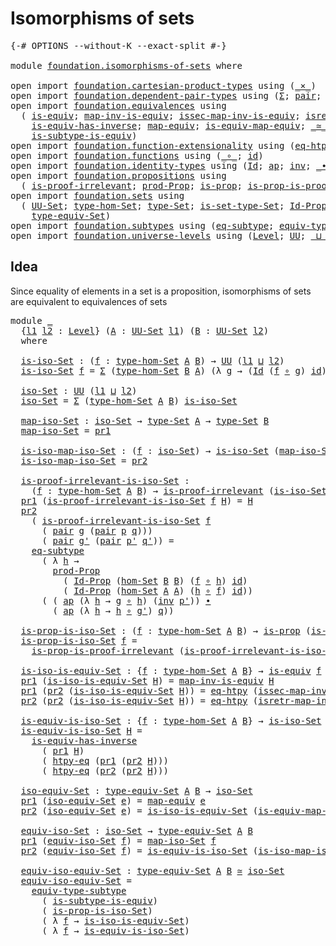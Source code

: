 # Isomorphisms of sets

<pre class="Agda"><a id="33" class="Symbol">{-#</a> <a id="37" class="Keyword">OPTIONS</a> <a id="45" class="Pragma">--without-K</a> <a id="57" class="Pragma">--exact-split</a> <a id="71" class="Symbol">#-}</a>

<a id="76" class="Keyword">module</a> <a id="83" href="foundation.isomorphisms-of-sets.html" class="Module">foundation.isomorphisms-of-sets</a> <a id="115" class="Keyword">where</a>

<a id="122" class="Keyword">open</a> <a id="127" class="Keyword">import</a> <a id="134" href="foundation.cartesian-product-types.html" class="Module">foundation.cartesian-product-types</a> <a id="169" class="Keyword">using</a> <a id="175" class="Symbol">(</a><a id="176" href="foundation-core.cartesian-product-types.html#577" class="Function Operator">_×_</a><a id="179" class="Symbol">)</a>
<a id="181" class="Keyword">open</a> <a id="186" class="Keyword">import</a> <a id="193" href="foundation.dependent-pair-types.html" class="Module">foundation.dependent-pair-types</a> <a id="225" class="Keyword">using</a> <a id="231" class="Symbol">(</a><a id="232" href="foundation-core.dependent-pair-types.html#502" class="Record">Σ</a><a id="233" class="Symbol">;</a> <a id="235" href="foundation-core.dependent-pair-types.html#575" class="InductiveConstructor">pair</a><a id="239" class="Symbol">;</a> <a id="241" href="foundation-core.dependent-pair-types.html#592" class="Field">pr1</a><a id="244" class="Symbol">;</a> <a id="246" href="foundation-core.dependent-pair-types.html#604" class="Field">pr2</a><a id="249" class="Symbol">)</a>
<a id="251" class="Keyword">open</a> <a id="256" class="Keyword">import</a> <a id="263" href="foundation.equivalences.html" class="Module">foundation.equivalences</a> <a id="287" class="Keyword">using</a>
  <a id="295" class="Symbol">(</a> <a id="297" href="foundation-core.equivalences.html#1542" class="Function">is-equiv</a><a id="305" class="Symbol">;</a> <a id="307" href="foundation-core.equivalences.html#4173" class="Function">map-inv-is-equiv</a><a id="323" class="Symbol">;</a> <a id="325" href="foundation-core.equivalences.html#4251" class="Function">issec-map-inv-is-equiv</a><a id="347" class="Symbol">;</a> <a id="349" href="foundation-core.equivalences.html#4381" class="Function">isretr-map-inv-is-equiv</a><a id="372" class="Symbol">;</a>
    <a id="378" href="foundation-core.equivalences.html#2999" class="Function">is-equiv-has-inverse</a><a id="398" class="Symbol">;</a> <a id="400" href="foundation-core.equivalences.html#1807" class="Function">map-equiv</a><a id="409" class="Symbol">;</a> <a id="411" href="foundation-core.equivalences.html#1862" class="Function">is-equiv-map-equiv</a><a id="429" class="Symbol">;</a> <a id="431" href="foundation-core.equivalences.html#1607" class="Function Operator">_≃_</a><a id="434" class="Symbol">;</a>
    <a id="440" href="foundation.equivalences.html#13419" class="Function">is-subtype-is-equiv</a><a id="459" class="Symbol">)</a>
<a id="461" class="Keyword">open</a> <a id="466" class="Keyword">import</a> <a id="473" href="foundation.function-extensionality.html" class="Module">foundation.function-extensionality</a> <a id="508" class="Keyword">using</a> <a id="514" class="Symbol">(</a><a id="515" href="foundation.function-extensionality.html#1446" class="Function">eq-htpy</a><a id="522" class="Symbol">;</a> <a id="524" href="foundation.function-extensionality.html#946" class="Function">htpy-eq</a><a id="531" class="Symbol">)</a>
<a id="533" class="Keyword">open</a> <a id="538" class="Keyword">import</a> <a id="545" href="foundation.functions.html" class="Module">foundation.functions</a> <a id="566" class="Keyword">using</a> <a id="572" class="Symbol">(</a><a id="573" href="foundation-core.functions.html#407" class="Function Operator">_∘_</a><a id="576" class="Symbol">;</a> <a id="578" href="foundation-core.functions.html#309" class="Function">id</a><a id="580" class="Symbol">)</a>
<a id="582" class="Keyword">open</a> <a id="587" class="Keyword">import</a> <a id="594" href="foundation.identity-types.html" class="Module">foundation.identity-types</a> <a id="620" class="Keyword">using</a> <a id="626" class="Symbol">(</a><a id="627" href="foundation-core.identity-types.html#641" class="Datatype">Id</a><a id="629" class="Symbol">;</a> <a id="631" href="foundation-core.identity-types.html#2853" class="Function">ap</a><a id="633" class="Symbol">;</a> <a id="635" href="foundation-core.identity-types.html#1552" class="Function">inv</a><a id="638" class="Symbol">;</a> <a id="640" href="foundation-core.identity-types.html#1239" class="Function Operator">_∙_</a><a id="643" class="Symbol">)</a>
<a id="645" class="Keyword">open</a> <a id="650" class="Keyword">import</a> <a id="657" href="foundation.propositions.html" class="Module">foundation.propositions</a> <a id="681" class="Keyword">using</a>
  <a id="689" class="Symbol">(</a> <a id="691" href="foundation-core.propositions.html#2208" class="Function">is-proof-irrelevant</a><a id="710" class="Symbol">;</a> <a id="712" href="foundation-core.propositions.html#5805" class="Function">prod-Prop</a><a id="721" class="Symbol">;</a> <a id="723" href="foundation-core.propositions.html#1246" class="Function">is-prop</a><a id="730" class="Symbol">;</a> <a id="732" href="foundation-core.propositions.html#3151" class="Function">is-prop-is-proof-irrelevant</a><a id="759" class="Symbol">)</a>
<a id="761" class="Keyword">open</a> <a id="766" class="Keyword">import</a> <a id="773" href="foundation.sets.html" class="Module">foundation.sets</a> <a id="789" class="Keyword">using</a>
  <a id="797" class="Symbol">(</a> <a id="799" href="foundation-core.sets.html#1177" class="Function">UU-Set</a><a id="805" class="Symbol">;</a> <a id="807" href="foundation.sets.html#3622" class="Function">type-hom-Set</a><a id="819" class="Symbol">;</a> <a id="821" href="foundation-core.sets.html#1291" class="Function">type-Set</a><a id="829" class="Symbol">;</a> <a id="831" href="foundation-core.sets.html#1342" class="Function">is-set-type-Set</a><a id="846" class="Symbol">;</a> <a id="848" href="foundation-core.sets.html#1407" class="Function">Id-Prop</a><a id="855" class="Symbol">;</a> <a id="857" href="foundation.sets.html#3908" class="Function">hom-Set</a><a id="864" class="Symbol">;</a>
    <a id="870" href="foundation.sets.html#4543" class="Function">type-equiv-Set</a><a id="884" class="Symbol">)</a>
<a id="886" class="Keyword">open</a> <a id="891" class="Keyword">import</a> <a id="898" href="foundation.subtypes.html" class="Module">foundation.subtypes</a> <a id="918" class="Keyword">using</a> <a id="924" class="Symbol">(</a><a id="925" href="foundation-core.subtypes.html#2633" class="Function">eq-subtype</a><a id="935" class="Symbol">;</a> <a id="937" href="foundation-core.subtypes.html#4893" class="Function">equiv-type-subtype</a><a id="955" class="Symbol">)</a>
<a id="957" class="Keyword">open</a> <a id="962" class="Keyword">import</a> <a id="969" href="foundation.universe-levels.html" class="Module">foundation.universe-levels</a> <a id="996" class="Keyword">using</a> <a id="1002" class="Symbol">(</a><a id="1003" href="Agda.Primitive.html#597" class="Postulate">Level</a><a id="1008" class="Symbol">;</a> <a id="1010" href="foundation-core.universe-levels.html#222" class="Primitive">UU</a><a id="1012" class="Symbol">;</a> <a id="1014" href="Agda.Primitive.html#810" class="Primitive Operator">_⊔_</a><a id="1017" class="Symbol">)</a>
</pre>
## Idea

Since equality of elements in a set is a proposition, isomorphisms of sets are equivalent to equivalences of sets

<pre class="Agda"><a id="1156" class="Keyword">module</a> <a id="1163" href="foundation.isomorphisms-of-sets.html#1163" class="Module">_</a>
  <a id="1167" class="Symbol">{</a><a id="1168" href="foundation.isomorphisms-of-sets.html#1168" class="Bound">l1</a> <a id="1171" href="foundation.isomorphisms-of-sets.html#1171" class="Bound">l2</a> <a id="1174" class="Symbol">:</a> <a id="1176" href="Agda.Primitive.html#597" class="Postulate">Level</a><a id="1181" class="Symbol">}</a> <a id="1183" class="Symbol">(</a><a id="1184" href="foundation.isomorphisms-of-sets.html#1184" class="Bound">A</a> <a id="1186" class="Symbol">:</a> <a id="1188" href="foundation-core.sets.html#1177" class="Function">UU-Set</a> <a id="1195" href="foundation.isomorphisms-of-sets.html#1168" class="Bound">l1</a><a id="1197" class="Symbol">)</a> <a id="1199" class="Symbol">(</a><a id="1200" href="foundation.isomorphisms-of-sets.html#1200" class="Bound">B</a> <a id="1202" class="Symbol">:</a> <a id="1204" href="foundation-core.sets.html#1177" class="Function">UU-Set</a> <a id="1211" href="foundation.isomorphisms-of-sets.html#1171" class="Bound">l2</a><a id="1213" class="Symbol">)</a>
  <a id="1217" class="Keyword">where</a>

  <a id="1226" href="foundation.isomorphisms-of-sets.html#1226" class="Function">is-iso-Set</a> <a id="1237" class="Symbol">:</a> <a id="1239" class="Symbol">(</a><a id="1240" href="foundation.isomorphisms-of-sets.html#1240" class="Bound">f</a> <a id="1242" class="Symbol">:</a> <a id="1244" href="foundation.sets.html#3622" class="Function">type-hom-Set</a> <a id="1257" href="foundation.isomorphisms-of-sets.html#1184" class="Bound">A</a> <a id="1259" href="foundation.isomorphisms-of-sets.html#1200" class="Bound">B</a><a id="1260" class="Symbol">)</a> <a id="1262" class="Symbol">→</a> <a id="1264" href="foundation-core.universe-levels.html#222" class="Primitive">UU</a> <a id="1267" class="Symbol">(</a><a id="1268" href="foundation.isomorphisms-of-sets.html#1168" class="Bound">l1</a> <a id="1271" href="Agda.Primitive.html#810" class="Primitive Operator">⊔</a> <a id="1273" href="foundation.isomorphisms-of-sets.html#1171" class="Bound">l2</a><a id="1275" class="Symbol">)</a>
  <a id="1279" href="foundation.isomorphisms-of-sets.html#1226" class="Function">is-iso-Set</a> <a id="1290" href="foundation.isomorphisms-of-sets.html#1290" class="Bound">f</a> <a id="1292" class="Symbol">=</a> <a id="1294" href="foundation-core.dependent-pair-types.html#502" class="Record">Σ</a> <a id="1296" class="Symbol">(</a><a id="1297" href="foundation.sets.html#3622" class="Function">type-hom-Set</a> <a id="1310" href="foundation.isomorphisms-of-sets.html#1200" class="Bound">B</a> <a id="1312" href="foundation.isomorphisms-of-sets.html#1184" class="Bound">A</a><a id="1313" class="Symbol">)</a> <a id="1315" class="Symbol">(λ</a> <a id="1318" href="foundation.isomorphisms-of-sets.html#1318" class="Bound">g</a> <a id="1320" class="Symbol">→</a> <a id="1322" class="Symbol">(</a><a id="1323" href="foundation-core.identity-types.html#641" class="Datatype">Id</a> <a id="1326" class="Symbol">(</a><a id="1327" href="foundation.isomorphisms-of-sets.html#1290" class="Bound">f</a> <a id="1329" href="foundation-core.functions.html#407" class="Function Operator">∘</a> <a id="1331" href="foundation.isomorphisms-of-sets.html#1318" class="Bound">g</a><a id="1332" class="Symbol">)</a> <a id="1334" href="foundation-core.functions.html#309" class="Function">id</a><a id="1336" class="Symbol">)</a> <a id="1338" href="foundation-core.cartesian-product-types.html#577" class="Function Operator">×</a> <a id="1340" class="Symbol">(</a><a id="1341" href="foundation-core.identity-types.html#641" class="Datatype">Id</a> <a id="1344" class="Symbol">(</a><a id="1345" href="foundation.isomorphisms-of-sets.html#1318" class="Bound">g</a> <a id="1347" href="foundation-core.functions.html#407" class="Function Operator">∘</a> <a id="1349" href="foundation.isomorphisms-of-sets.html#1290" class="Bound">f</a><a id="1350" class="Symbol">)</a> <a id="1352" href="foundation-core.functions.html#309" class="Function">id</a><a id="1354" class="Symbol">))</a>

  <a id="1360" href="foundation.isomorphisms-of-sets.html#1360" class="Function">iso-Set</a> <a id="1368" class="Symbol">:</a> <a id="1370" href="foundation-core.universe-levels.html#222" class="Primitive">UU</a> <a id="1373" class="Symbol">(</a><a id="1374" href="foundation.isomorphisms-of-sets.html#1168" class="Bound">l1</a> <a id="1377" href="Agda.Primitive.html#810" class="Primitive Operator">⊔</a> <a id="1379" href="foundation.isomorphisms-of-sets.html#1171" class="Bound">l2</a><a id="1381" class="Symbol">)</a>
  <a id="1385" href="foundation.isomorphisms-of-sets.html#1360" class="Function">iso-Set</a> <a id="1393" class="Symbol">=</a> <a id="1395" href="foundation-core.dependent-pair-types.html#502" class="Record">Σ</a> <a id="1397" class="Symbol">(</a><a id="1398" href="foundation.sets.html#3622" class="Function">type-hom-Set</a> <a id="1411" href="foundation.isomorphisms-of-sets.html#1184" class="Bound">A</a> <a id="1413" href="foundation.isomorphisms-of-sets.html#1200" class="Bound">B</a><a id="1414" class="Symbol">)</a> <a id="1416" href="foundation.isomorphisms-of-sets.html#1226" class="Function">is-iso-Set</a>

  <a id="1430" href="foundation.isomorphisms-of-sets.html#1430" class="Function">map-iso-Set</a> <a id="1442" class="Symbol">:</a> <a id="1444" href="foundation.isomorphisms-of-sets.html#1360" class="Function">iso-Set</a> <a id="1452" class="Symbol">→</a> <a id="1454" href="foundation-core.sets.html#1291" class="Function">type-Set</a> <a id="1463" href="foundation.isomorphisms-of-sets.html#1184" class="Bound">A</a> <a id="1465" class="Symbol">→</a> <a id="1467" href="foundation-core.sets.html#1291" class="Function">type-Set</a> <a id="1476" href="foundation.isomorphisms-of-sets.html#1200" class="Bound">B</a>
  <a id="1480" href="foundation.isomorphisms-of-sets.html#1430" class="Function">map-iso-Set</a> <a id="1492" class="Symbol">=</a> <a id="1494" href="foundation-core.dependent-pair-types.html#592" class="Field">pr1</a>

  <a id="1501" href="foundation.isomorphisms-of-sets.html#1501" class="Function">is-iso-map-iso-Set</a> <a id="1520" class="Symbol">:</a> <a id="1522" class="Symbol">(</a><a id="1523" href="foundation.isomorphisms-of-sets.html#1523" class="Bound">f</a> <a id="1525" class="Symbol">:</a> <a id="1527" href="foundation.isomorphisms-of-sets.html#1360" class="Function">iso-Set</a><a id="1534" class="Symbol">)</a> <a id="1536" class="Symbol">→</a> <a id="1538" href="foundation.isomorphisms-of-sets.html#1226" class="Function">is-iso-Set</a> <a id="1549" class="Symbol">(</a><a id="1550" href="foundation.isomorphisms-of-sets.html#1430" class="Function">map-iso-Set</a> <a id="1562" href="foundation.isomorphisms-of-sets.html#1523" class="Bound">f</a><a id="1563" class="Symbol">)</a>
  <a id="1567" href="foundation.isomorphisms-of-sets.html#1501" class="Function">is-iso-map-iso-Set</a> <a id="1586" class="Symbol">=</a> <a id="1588" href="foundation-core.dependent-pair-types.html#604" class="Field">pr2</a>

  <a id="1595" href="foundation.isomorphisms-of-sets.html#1595" class="Function">is-proof-irrelevant-is-iso-Set</a> <a id="1626" class="Symbol">:</a>
    <a id="1632" class="Symbol">(</a><a id="1633" href="foundation.isomorphisms-of-sets.html#1633" class="Bound">f</a> <a id="1635" class="Symbol">:</a> <a id="1637" href="foundation.sets.html#3622" class="Function">type-hom-Set</a> <a id="1650" href="foundation.isomorphisms-of-sets.html#1184" class="Bound">A</a> <a id="1652" href="foundation.isomorphisms-of-sets.html#1200" class="Bound">B</a><a id="1653" class="Symbol">)</a> <a id="1655" class="Symbol">→</a> <a id="1657" href="foundation-core.propositions.html#2208" class="Function">is-proof-irrelevant</a> <a id="1677" class="Symbol">(</a><a id="1678" href="foundation.isomorphisms-of-sets.html#1226" class="Function">is-iso-Set</a> <a id="1689" href="foundation.isomorphisms-of-sets.html#1633" class="Bound">f</a><a id="1690" class="Symbol">)</a>
  <a id="1694" href="foundation-core.dependent-pair-types.html#592" class="Field">pr1</a> <a id="1698" class="Symbol">(</a><a id="1699" href="foundation.isomorphisms-of-sets.html#1595" class="Function">is-proof-irrelevant-is-iso-Set</a> <a id="1730" href="foundation.isomorphisms-of-sets.html#1730" class="Bound">f</a> <a id="1732" href="foundation.isomorphisms-of-sets.html#1732" class="Bound">H</a><a id="1733" class="Symbol">)</a> <a id="1735" class="Symbol">=</a> <a id="1737" href="foundation.isomorphisms-of-sets.html#1732" class="Bound">H</a>
  <a id="1741" href="foundation-core.dependent-pair-types.html#604" class="Field">pr2</a>
    <a id="1749" class="Symbol">(</a> <a id="1751" href="foundation.isomorphisms-of-sets.html#1595" class="Function">is-proof-irrelevant-is-iso-Set</a> <a id="1782" href="foundation.isomorphisms-of-sets.html#1782" class="Bound">f</a>
      <a id="1790" class="Symbol">(</a> <a id="1792" href="foundation-core.dependent-pair-types.html#575" class="InductiveConstructor">pair</a> <a id="1797" href="foundation.isomorphisms-of-sets.html#1797" class="Bound">g</a> <a id="1799" class="Symbol">(</a><a id="1800" href="foundation-core.dependent-pair-types.html#575" class="InductiveConstructor">pair</a> <a id="1805" href="foundation.isomorphisms-of-sets.html#1805" class="Bound">p</a> <a id="1807" href="foundation.isomorphisms-of-sets.html#1807" class="Bound">q</a><a id="1808" class="Symbol">)))</a>
      <a id="1818" class="Symbol">(</a> <a id="1820" href="foundation-core.dependent-pair-types.html#575" class="InductiveConstructor">pair</a> <a id="1825" href="foundation.isomorphisms-of-sets.html#1825" class="Bound">g&#39;</a> <a id="1828" class="Symbol">(</a><a id="1829" href="foundation-core.dependent-pair-types.html#575" class="InductiveConstructor">pair</a> <a id="1834" href="foundation.isomorphisms-of-sets.html#1834" class="Bound">p&#39;</a> <a id="1837" href="foundation.isomorphisms-of-sets.html#1837" class="Bound">q&#39;</a><a id="1839" class="Symbol">))</a> <a id="1842" class="Symbol">=</a>
    <a id="1848" href="foundation-core.subtypes.html#2633" class="Function">eq-subtype</a>
      <a id="1865" class="Symbol">(</a> <a id="1867" class="Symbol">λ</a> <a id="1869" href="foundation.isomorphisms-of-sets.html#1869" class="Bound">h</a> <a id="1871" class="Symbol">→</a>
        <a id="1881" href="foundation-core.propositions.html#5805" class="Function">prod-Prop</a>
          <a id="1901" class="Symbol">(</a> <a id="1903" href="foundation-core.sets.html#1407" class="Function">Id-Prop</a> <a id="1911" class="Symbol">(</a><a id="1912" href="foundation.sets.html#3908" class="Function">hom-Set</a> <a id="1920" href="foundation.isomorphisms-of-sets.html#1200" class="Bound">B</a> <a id="1922" href="foundation.isomorphisms-of-sets.html#1200" class="Bound">B</a><a id="1923" class="Symbol">)</a> <a id="1925" class="Symbol">(</a><a id="1926" href="foundation.isomorphisms-of-sets.html#1782" class="Bound">f</a> <a id="1928" href="foundation-core.functions.html#407" class="Function Operator">∘</a> <a id="1930" href="foundation.isomorphisms-of-sets.html#1869" class="Bound">h</a><a id="1931" class="Symbol">)</a> <a id="1933" href="foundation-core.functions.html#309" class="Function">id</a><a id="1935" class="Symbol">)</a>
          <a id="1947" class="Symbol">(</a> <a id="1949" href="foundation-core.sets.html#1407" class="Function">Id-Prop</a> <a id="1957" class="Symbol">(</a><a id="1958" href="foundation.sets.html#3908" class="Function">hom-Set</a> <a id="1966" href="foundation.isomorphisms-of-sets.html#1184" class="Bound">A</a> <a id="1968" href="foundation.isomorphisms-of-sets.html#1184" class="Bound">A</a><a id="1969" class="Symbol">)</a> <a id="1971" class="Symbol">(</a><a id="1972" href="foundation.isomorphisms-of-sets.html#1869" class="Bound">h</a> <a id="1974" href="foundation-core.functions.html#407" class="Function Operator">∘</a> <a id="1976" href="foundation.isomorphisms-of-sets.html#1782" class="Bound">f</a><a id="1977" class="Symbol">)</a> <a id="1979" href="foundation-core.functions.html#309" class="Function">id</a><a id="1981" class="Symbol">))</a>
      <a id="1990" class="Symbol">(</a> <a id="1992" class="Symbol">(</a> <a id="1994" href="foundation-core.identity-types.html#2853" class="Function">ap</a> <a id="1997" class="Symbol">(λ</a> <a id="2000" href="foundation.isomorphisms-of-sets.html#2000" class="Bound">h</a> <a id="2002" class="Symbol">→</a> <a id="2004" href="foundation.isomorphisms-of-sets.html#1797" class="Bound">g</a> <a id="2006" href="foundation-core.functions.html#407" class="Function Operator">∘</a> <a id="2008" href="foundation.isomorphisms-of-sets.html#2000" class="Bound">h</a><a id="2009" class="Symbol">)</a> <a id="2011" class="Symbol">(</a><a id="2012" href="foundation-core.identity-types.html#1552" class="Function">inv</a> <a id="2016" href="foundation.isomorphisms-of-sets.html#1834" class="Bound">p&#39;</a><a id="2018" class="Symbol">))</a> <a id="2021" href="foundation-core.identity-types.html#1239" class="Function Operator">∙</a>
        <a id="2031" class="Symbol">(</a> <a id="2033" href="foundation-core.identity-types.html#2853" class="Function">ap</a> <a id="2036" class="Symbol">(λ</a> <a id="2039" href="foundation.isomorphisms-of-sets.html#2039" class="Bound">h</a> <a id="2041" class="Symbol">→</a> <a id="2043" href="foundation.isomorphisms-of-sets.html#2039" class="Bound">h</a> <a id="2045" href="foundation-core.functions.html#407" class="Function Operator">∘</a> <a id="2047" href="foundation.isomorphisms-of-sets.html#1825" class="Bound">g&#39;</a><a id="2049" class="Symbol">)</a> <a id="2051" href="foundation.isomorphisms-of-sets.html#1807" class="Bound">q</a><a id="2052" class="Symbol">))</a>

  <a id="2058" href="foundation.isomorphisms-of-sets.html#2058" class="Function">is-prop-is-iso-Set</a> <a id="2077" class="Symbol">:</a> <a id="2079" class="Symbol">(</a><a id="2080" href="foundation.isomorphisms-of-sets.html#2080" class="Bound">f</a> <a id="2082" class="Symbol">:</a> <a id="2084" href="foundation.sets.html#3622" class="Function">type-hom-Set</a> <a id="2097" href="foundation.isomorphisms-of-sets.html#1184" class="Bound">A</a> <a id="2099" href="foundation.isomorphisms-of-sets.html#1200" class="Bound">B</a><a id="2100" class="Symbol">)</a> <a id="2102" class="Symbol">→</a> <a id="2104" href="foundation-core.propositions.html#1246" class="Function">is-prop</a> <a id="2112" class="Symbol">(</a><a id="2113" href="foundation.isomorphisms-of-sets.html#1226" class="Function">is-iso-Set</a> <a id="2124" href="foundation.isomorphisms-of-sets.html#2080" class="Bound">f</a><a id="2125" class="Symbol">)</a>
  <a id="2129" href="foundation.isomorphisms-of-sets.html#2058" class="Function">is-prop-is-iso-Set</a> <a id="2148" href="foundation.isomorphisms-of-sets.html#2148" class="Bound">f</a> <a id="2150" class="Symbol">=</a>
    <a id="2156" href="foundation-core.propositions.html#3151" class="Function">is-prop-is-proof-irrelevant</a> <a id="2184" class="Symbol">(</a><a id="2185" href="foundation.isomorphisms-of-sets.html#1595" class="Function">is-proof-irrelevant-is-iso-Set</a> <a id="2216" href="foundation.isomorphisms-of-sets.html#2148" class="Bound">f</a><a id="2217" class="Symbol">)</a>

  <a id="2222" href="foundation.isomorphisms-of-sets.html#2222" class="Function">is-iso-is-equiv-Set</a> <a id="2242" class="Symbol">:</a> <a id="2244" class="Symbol">{</a><a id="2245" href="foundation.isomorphisms-of-sets.html#2245" class="Bound">f</a> <a id="2247" class="Symbol">:</a> <a id="2249" href="foundation.sets.html#3622" class="Function">type-hom-Set</a> <a id="2262" href="foundation.isomorphisms-of-sets.html#1184" class="Bound">A</a> <a id="2264" href="foundation.isomorphisms-of-sets.html#1200" class="Bound">B</a><a id="2265" class="Symbol">}</a> <a id="2267" class="Symbol">→</a> <a id="2269" href="foundation-core.equivalences.html#1542" class="Function">is-equiv</a> <a id="2278" href="foundation.isomorphisms-of-sets.html#2245" class="Bound">f</a> <a id="2280" class="Symbol">→</a> <a id="2282" href="foundation.isomorphisms-of-sets.html#1226" class="Function">is-iso-Set</a> <a id="2293" href="foundation.isomorphisms-of-sets.html#2245" class="Bound">f</a>
  <a id="2297" href="foundation-core.dependent-pair-types.html#592" class="Field">pr1</a> <a id="2301" class="Symbol">(</a><a id="2302" href="foundation.isomorphisms-of-sets.html#2222" class="Function">is-iso-is-equiv-Set</a> <a id="2322" href="foundation.isomorphisms-of-sets.html#2322" class="Bound">H</a><a id="2323" class="Symbol">)</a> <a id="2325" class="Symbol">=</a> <a id="2327" href="foundation-core.equivalences.html#4173" class="Function">map-inv-is-equiv</a> <a id="2344" href="foundation.isomorphisms-of-sets.html#2322" class="Bound">H</a>
  <a id="2348" href="foundation-core.dependent-pair-types.html#592" class="Field">pr1</a> <a id="2352" class="Symbol">(</a><a id="2353" href="foundation-core.dependent-pair-types.html#604" class="Field">pr2</a> <a id="2357" class="Symbol">(</a><a id="2358" href="foundation.isomorphisms-of-sets.html#2222" class="Function">is-iso-is-equiv-Set</a> <a id="2378" href="foundation.isomorphisms-of-sets.html#2378" class="Bound">H</a><a id="2379" class="Symbol">))</a> <a id="2382" class="Symbol">=</a> <a id="2384" href="foundation.function-extensionality.html#1446" class="Function">eq-htpy</a> <a id="2392" class="Symbol">(</a><a id="2393" href="foundation-core.equivalences.html#4251" class="Function">issec-map-inv-is-equiv</a> <a id="2416" href="foundation.isomorphisms-of-sets.html#2378" class="Bound">H</a><a id="2417" class="Symbol">)</a>
  <a id="2421" href="foundation-core.dependent-pair-types.html#604" class="Field">pr2</a> <a id="2425" class="Symbol">(</a><a id="2426" href="foundation-core.dependent-pair-types.html#604" class="Field">pr2</a> <a id="2430" class="Symbol">(</a><a id="2431" href="foundation.isomorphisms-of-sets.html#2222" class="Function">is-iso-is-equiv-Set</a> <a id="2451" href="foundation.isomorphisms-of-sets.html#2451" class="Bound">H</a><a id="2452" class="Symbol">))</a> <a id="2455" class="Symbol">=</a> <a id="2457" href="foundation.function-extensionality.html#1446" class="Function">eq-htpy</a> <a id="2465" class="Symbol">(</a><a id="2466" href="foundation-core.equivalences.html#4381" class="Function">isretr-map-inv-is-equiv</a> <a id="2490" href="foundation.isomorphisms-of-sets.html#2451" class="Bound">H</a><a id="2491" class="Symbol">)</a>

  <a id="2496" href="foundation.isomorphisms-of-sets.html#2496" class="Function">is-equiv-is-iso-Set</a> <a id="2516" class="Symbol">:</a> <a id="2518" class="Symbol">{</a><a id="2519" href="foundation.isomorphisms-of-sets.html#2519" class="Bound">f</a> <a id="2521" class="Symbol">:</a> <a id="2523" href="foundation.sets.html#3622" class="Function">type-hom-Set</a> <a id="2536" href="foundation.isomorphisms-of-sets.html#1184" class="Bound">A</a> <a id="2538" href="foundation.isomorphisms-of-sets.html#1200" class="Bound">B</a><a id="2539" class="Symbol">}</a> <a id="2541" class="Symbol">→</a> <a id="2543" href="foundation.isomorphisms-of-sets.html#1226" class="Function">is-iso-Set</a> <a id="2554" href="foundation.isomorphisms-of-sets.html#2519" class="Bound">f</a> <a id="2556" class="Symbol">→</a> <a id="2558" href="foundation-core.equivalences.html#1542" class="Function">is-equiv</a> <a id="2567" href="foundation.isomorphisms-of-sets.html#2519" class="Bound">f</a>
  <a id="2571" href="foundation.isomorphisms-of-sets.html#2496" class="Function">is-equiv-is-iso-Set</a> <a id="2591" href="foundation.isomorphisms-of-sets.html#2591" class="Bound">H</a> <a id="2593" class="Symbol">=</a>
    <a id="2599" href="foundation-core.equivalences.html#2999" class="Function">is-equiv-has-inverse</a>
      <a id="2626" class="Symbol">(</a> <a id="2628" href="foundation-core.dependent-pair-types.html#592" class="Field">pr1</a> <a id="2632" href="foundation.isomorphisms-of-sets.html#2591" class="Bound">H</a><a id="2633" class="Symbol">)</a>
      <a id="2641" class="Symbol">(</a> <a id="2643" href="foundation.function-extensionality.html#946" class="Function">htpy-eq</a> <a id="2651" class="Symbol">(</a><a id="2652" href="foundation-core.dependent-pair-types.html#592" class="Field">pr1</a> <a id="2656" class="Symbol">(</a><a id="2657" href="foundation-core.dependent-pair-types.html#604" class="Field">pr2</a> <a id="2661" href="foundation.isomorphisms-of-sets.html#2591" class="Bound">H</a><a id="2662" class="Symbol">)))</a>
      <a id="2672" class="Symbol">(</a> <a id="2674" href="foundation.function-extensionality.html#946" class="Function">htpy-eq</a> <a id="2682" class="Symbol">(</a><a id="2683" href="foundation-core.dependent-pair-types.html#604" class="Field">pr2</a> <a id="2687" class="Symbol">(</a><a id="2688" href="foundation-core.dependent-pair-types.html#604" class="Field">pr2</a> <a id="2692" href="foundation.isomorphisms-of-sets.html#2591" class="Bound">H</a><a id="2693" class="Symbol">)))</a>

  <a id="2700" href="foundation.isomorphisms-of-sets.html#2700" class="Function">iso-equiv-Set</a> <a id="2714" class="Symbol">:</a> <a id="2716" href="foundation.sets.html#4543" class="Function">type-equiv-Set</a> <a id="2731" href="foundation.isomorphisms-of-sets.html#1184" class="Bound">A</a> <a id="2733" href="foundation.isomorphisms-of-sets.html#1200" class="Bound">B</a> <a id="2735" class="Symbol">→</a> <a id="2737" href="foundation.isomorphisms-of-sets.html#1360" class="Function">iso-Set</a>
  <a id="2747" href="foundation-core.dependent-pair-types.html#592" class="Field">pr1</a> <a id="2751" class="Symbol">(</a><a id="2752" href="foundation.isomorphisms-of-sets.html#2700" class="Function">iso-equiv-Set</a> <a id="2766" href="foundation.isomorphisms-of-sets.html#2766" class="Bound">e</a><a id="2767" class="Symbol">)</a> <a id="2769" class="Symbol">=</a> <a id="2771" href="foundation-core.equivalences.html#1807" class="Function">map-equiv</a> <a id="2781" href="foundation.isomorphisms-of-sets.html#2766" class="Bound">e</a>
  <a id="2785" href="foundation-core.dependent-pair-types.html#604" class="Field">pr2</a> <a id="2789" class="Symbol">(</a><a id="2790" href="foundation.isomorphisms-of-sets.html#2700" class="Function">iso-equiv-Set</a> <a id="2804" href="foundation.isomorphisms-of-sets.html#2804" class="Bound">e</a><a id="2805" class="Symbol">)</a> <a id="2807" class="Symbol">=</a> <a id="2809" href="foundation.isomorphisms-of-sets.html#2222" class="Function">is-iso-is-equiv-Set</a> <a id="2829" class="Symbol">(</a><a id="2830" href="foundation-core.equivalences.html#1862" class="Function">is-equiv-map-equiv</a> <a id="2849" href="foundation.isomorphisms-of-sets.html#2804" class="Bound">e</a><a id="2850" class="Symbol">)</a>

  <a id="2855" href="foundation.isomorphisms-of-sets.html#2855" class="Function">equiv-iso-Set</a> <a id="2869" class="Symbol">:</a> <a id="2871" href="foundation.isomorphisms-of-sets.html#1360" class="Function">iso-Set</a> <a id="2879" class="Symbol">→</a> <a id="2881" href="foundation.sets.html#4543" class="Function">type-equiv-Set</a> <a id="2896" href="foundation.isomorphisms-of-sets.html#1184" class="Bound">A</a> <a id="2898" href="foundation.isomorphisms-of-sets.html#1200" class="Bound">B</a>
  <a id="2902" href="foundation-core.dependent-pair-types.html#592" class="Field">pr1</a> <a id="2906" class="Symbol">(</a><a id="2907" href="foundation.isomorphisms-of-sets.html#2855" class="Function">equiv-iso-Set</a> <a id="2921" href="foundation.isomorphisms-of-sets.html#2921" class="Bound">f</a><a id="2922" class="Symbol">)</a> <a id="2924" class="Symbol">=</a> <a id="2926" href="foundation.isomorphisms-of-sets.html#1430" class="Function">map-iso-Set</a> <a id="2938" href="foundation.isomorphisms-of-sets.html#2921" class="Bound">f</a>
  <a id="2942" href="foundation-core.dependent-pair-types.html#604" class="Field">pr2</a> <a id="2946" class="Symbol">(</a><a id="2947" href="foundation.isomorphisms-of-sets.html#2855" class="Function">equiv-iso-Set</a> <a id="2961" href="foundation.isomorphisms-of-sets.html#2961" class="Bound">f</a><a id="2962" class="Symbol">)</a> <a id="2964" class="Symbol">=</a> <a id="2966" href="foundation.isomorphisms-of-sets.html#2496" class="Function">is-equiv-is-iso-Set</a> <a id="2986" class="Symbol">(</a><a id="2987" href="foundation.isomorphisms-of-sets.html#1501" class="Function">is-iso-map-iso-Set</a> <a id="3006" href="foundation.isomorphisms-of-sets.html#2961" class="Bound">f</a><a id="3007" class="Symbol">)</a>

  <a id="3012" href="foundation.isomorphisms-of-sets.html#3012" class="Function">equiv-iso-equiv-Set</a> <a id="3032" class="Symbol">:</a> <a id="3034" href="foundation.sets.html#4543" class="Function">type-equiv-Set</a> <a id="3049" href="foundation.isomorphisms-of-sets.html#1184" class="Bound">A</a> <a id="3051" href="foundation.isomorphisms-of-sets.html#1200" class="Bound">B</a> <a id="3053" href="foundation-core.equivalences.html#1607" class="Function Operator">≃</a> <a id="3055" href="foundation.isomorphisms-of-sets.html#1360" class="Function">iso-Set</a>
  <a id="3065" href="foundation.isomorphisms-of-sets.html#3012" class="Function">equiv-iso-equiv-Set</a> <a id="3085" class="Symbol">=</a>
    <a id="3091" href="foundation-core.subtypes.html#4893" class="Function">equiv-type-subtype</a>
      <a id="3116" class="Symbol">(</a> <a id="3118" href="foundation.equivalences.html#13419" class="Function">is-subtype-is-equiv</a><a id="3137" class="Symbol">)</a>
      <a id="3145" class="Symbol">(</a> <a id="3147" href="foundation.isomorphisms-of-sets.html#2058" class="Function">is-prop-is-iso-Set</a><a id="3165" class="Symbol">)</a>
      <a id="3173" class="Symbol">(</a> <a id="3175" class="Symbol">λ</a> <a id="3177" href="foundation.isomorphisms-of-sets.html#3177" class="Bound">f</a> <a id="3179" class="Symbol">→</a> <a id="3181" href="foundation.isomorphisms-of-sets.html#2222" class="Function">is-iso-is-equiv-Set</a><a id="3200" class="Symbol">)</a>
      <a id="3208" class="Symbol">(</a> <a id="3210" class="Symbol">λ</a> <a id="3212" href="foundation.isomorphisms-of-sets.html#3212" class="Bound">f</a> <a id="3214" class="Symbol">→</a> <a id="3216" href="foundation.isomorphisms-of-sets.html#2496" class="Function">is-equiv-is-iso-Set</a><a id="3235" class="Symbol">)</a>
</pre>